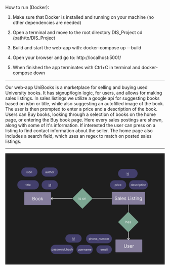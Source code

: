 How to run (Docker):

1) Make sure that Docker is installed and running on your machine (no other dependencies are needed)

2) Open a terminal and move to the root directory DIS_Project
    cd /path/to/DIS_Project

3) Build and start the web-app with:
    docker-compose up --build

4) Open your browser and go to:
    http://localhost:5001/

5) When finished the app terminates with Ctrl+C in terminal and 
    docker-compose down

__________________________________________________________________________________

Our web-app UniBooks is a marketplace for selling and buying used University books.
It has signup/login logic, for users, and allows for making sales listings. In sales listings
we utilize a google api for suggesting books based on isbn or title, while also suggesting an
autofilled image of the book. The user is then prompted to enter a price and a description of the book.
Users can Buy books, looking through a selection of books on the home page, or entering the Buy book page.
Here every sales postings are shown, along with some of it's information. If interested the user can press on a listing
to find contact information about the seller. The home page also includes a search field, which uses an regex
to match on posted sales listings.

___________________________________________________________________________________

![alt text](/unibooks/app/static/img/ER.png)